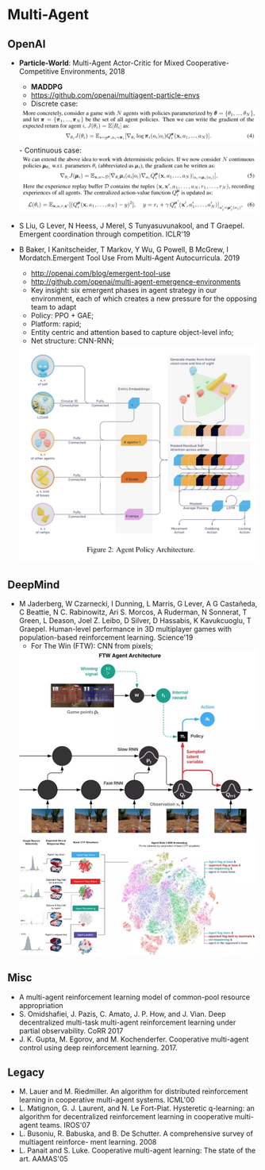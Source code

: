 # Multi-Agent

## OpenAI
- **Particle-World**: Multi-Agent Actor-Critic for Mixed Cooperative-Competitive Environments, 2018
	- **MADDPG**
	- https://github.com/openai/multiagent-particle-envs
	- Discrete case:
	<img src = '/RL/images/multi-agent/maddpg1.png' width = '600'>
	- Continuous case:
	<img src = '/RL/images/multi-agent/maddpg2.png' width = '600'>

- S Liu, G Lever, N Heess, J Merel, S Tunyasuvunakool, and T Graepel. Emergent coordination through competition. ICLR'19
- B Baker, I Kanitscheider, T Markov, Y Wu, G Powell, B McGrew, I Mordatch.Emergent Tool Use From Multi-Agent Autocurricula. 2019
	- http://openai.com/blog/emergent-tool-use
	- http://github.com/openai/multi-agent-emergence-environments
	- Key insight: six emergent phases in agent strategy in our environment, each of which creates a new pressure for the opposing team to adapt
	- Policy: PPO + GAE;
	- Platform: rapid;
	- Entity centric and attention based to capture object-level info;
	- Net structure: CNN-RNN;
	<img src="/RL/images/multi-agent/hide-seek.png" alt="drawing" width="500"/>

## DeepMind
- M Jaderberg, W Czarnecki, I Dunning, L Marris, G Lever, A G Castañeda, C Beattie, N C. Rabinowitz, Ari S. Morcos, A Ruderman, N Sonnerat, T Green, L Deason, Joel Z. Leibo, D Silver, D Hassabis, K Kavukcuoglu, T Graepel. Human-level performance in 3D multiplayer games with population-based reinforcement learning. Science'19
	- For The Win (FTW): CNN from pixels;
	<img src="/RL/images/multi-agent/ftw.jpg" alt="drawing" width="500"/>
	<img src="/RL/images/multi-agent/ftw2.jpg" alt="drawing" width="500"/>

## Misc
- A multi-agent reinforcement learning model of common-pool resource appropriation
- S. Omidshafiei, J. Pazis, C. Amato, J. P. How, and J. Vian. Deep decentralized multi-task multi-agent reinforcement learning under partial observability. CoRR 2017
- J. K. Gupta, M. Egorov, and M. Kochenderfer. Cooperative multi-agent control using deep reinforcement learning. 2017.

## Legacy
- M. Lauer and M. Riedmiller. An algorithm for distributed reinforcement learning in cooperative multi-agent systems. ICML'00
- L. Matignon, G. J. Laurent, and N. Le Fort-Piat. Hysteretic q-learning: an algorithm for decentralized reinforcement learning in cooperative multi-agent teams. IROS'07
- L. Busoniu, R. Babuska, and B. De Schutter. A comprehensive survey of multiagent reinforce- ment learning. 2008
- L. Panait and S. Luke. Cooperative multi-agent learning: The state of the art. AAMAS'05